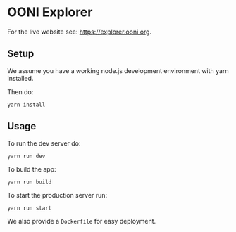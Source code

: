 # OONI Explorer

For the live website see: https://explorer.ooni.org.

## Setup

We assume you have a working node.js development environment with yarn installed.

Then do:

```
yarn install
```

## Usage

To run the dev server do:

```
yarn run dev
```

To build the app:

```
yarn run build
```

To start the production server run:

```
yarn run start
```

We also provide a `Dockerfile` for easy deployment.
